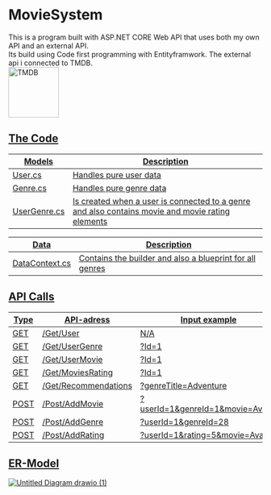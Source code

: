 # MovieSystem
This is a program built with ASP.NET CORE Web API that uses both my own API and an external API. <br>
Its build using Code first programming with Entityframwork. The external api i connected to TMDB. <br>
<a href="https://www.themoviedb.org/"><img src="https://pbs.twimg.com/profile_images/1243623122089041920/gVZIvphd_400x400.jpg" width="100px;" alt="TMDB"/>

## The Code
|**Models**|**Description**|
|-|-|
|User.cs|Handles pure user data|
|Genre.cs|Handles pure genre data|
|UserGenre.cs|Is created when a user is connected to a genre <br>and also contains movie and movie rating elements|

|**Data**|**Description**|
|-|-|
|DataContext.cs|Contains the builder and also a blueprint for all genres|

## API Calls
|**Type**|**API-adress**|**Input example**|
|-|-|-|
|GET|/Get/User|N/A|
|GET|/Get/UserGenre|?Id=1|
|GET|/Get/UserMovie|?Id=1|
|GET|/Get/MoviesRating|?Id=1|
|GET|/Get/Recommendations|?genreTitle=Adventure|
|POST|/Post/AddMovie|?userId=1&genreId=1&movie=Avatar|
|POST|/Post/AddGenre|?userId=1&genreId=28|
|POST|/Post/AddRating|?userId=1&rating=5&movie=Avatar|

## ER-Model
![Untitled Diagram drawio (1)](https://user-images.githubusercontent.com/112638774/234073053-48ea1740-859d-4d02-b385-adb8a10e8d01.svg)
